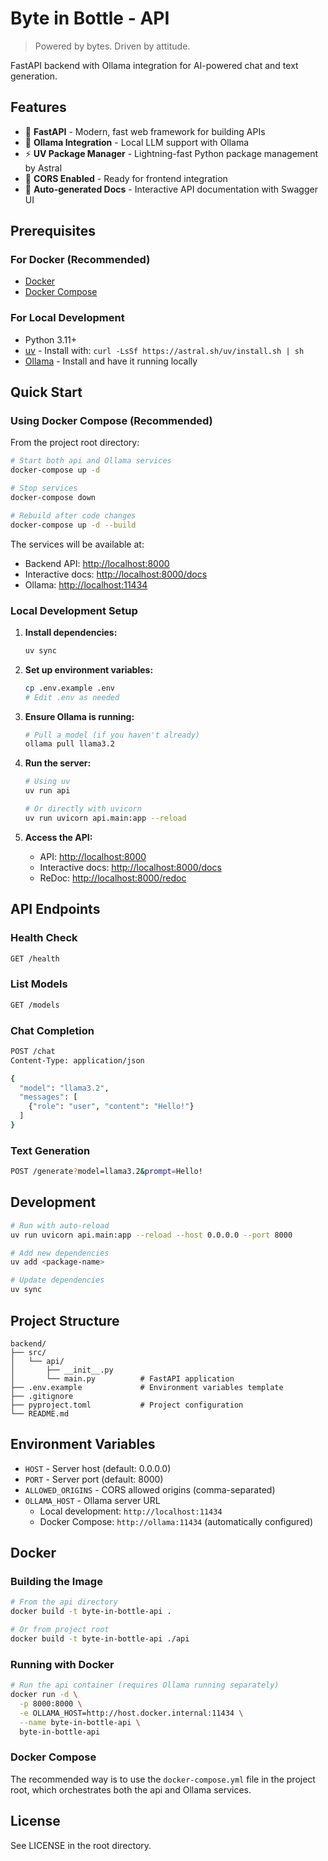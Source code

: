 # Byte in Bottle - API

> Powered by bytes. Driven by attitude.

FastAPI backend with Ollama integration for AI-powered chat and text generation.

## Features

- 🚀 **FastAPI** - Modern, fast web framework for building APIs
- 🤖 **Ollama Integration** - Local LLM support with Ollama
- ⚡ **UV Package Manager** - Lightning-fast Python package management by Astral
- 🔄 **CORS Enabled** - Ready for frontend integration
- 📝 **Auto-generated Docs** - Interactive API documentation with Swagger UI

## Prerequisites

### For Docker (Recommended)

- [Docker](https://www.docker.com/get-started)
- [Docker Compose](https://docs.docker.com/compose/install/)

### For Local Development

- Python 3.11+
- [uv](https://github.com/astral-sh/uv) - Install with: `curl -LsSf https://astral.sh/uv/install.sh | sh`
- [Ollama](https://ollama.ai/) - Install and have it running locally

## Quick Start

### Using Docker Compose (Recommended)

From the project root directory:

```bash
# Start both api and Ollama services
docker-compose up -d

# Stop services
docker-compose down

# Rebuild after code changes
docker-compose up -d --build
```

The services will be available at:

- Backend API: <http://localhost:8000>
- Interactive docs: <http://localhost:8000/docs>
- Ollama: <http://localhost:11434>

### Local Development Setup

1. **Install dependencies:**

   ```bash
   uv sync
   ```

2. **Set up environment variables:**

   ```bash
   cp .env.example .env
   # Edit .env as needed
   ```

3. **Ensure Ollama is running:**

   ```bash
   # Pull a model (if you haven't already)
   ollama pull llama3.2
   ```

4. **Run the server:**

   ```bash
   # Using uv
   uv run api
   
   # Or directly with uvicorn
   uv run uvicorn api.main:app --reload
   ```

5. **Access the API:**
   - API: <http://localhost:8000>
   - Interactive docs: <http://localhost:8000/docs>
   - ReDoc: <http://localhost:8000/redoc>

## API Endpoints

### Health Check

```bash
GET /health
```

### List Models

```bash
GET /models
```

### Chat Completion

```bash
POST /chat
Content-Type: application/json

{
  "model": "llama3.2",
  "messages": [
    {"role": "user", "content": "Hello!"}
  ]
}
```

### Text Generation

```bash
POST /generate?model=llama3.2&prompt=Hello!
```

## Development

```bash
# Run with auto-reload
uv run uvicorn api.main:app --reload --host 0.0.0.0 --port 8000

# Add new dependencies
uv add <package-name>

# Update dependencies
uv sync
```

## Project Structure

```raw
backend/
├── src/
│   └── api/
│       ├── __init__.py
│       └── main.py          # FastAPI application
├── .env.example             # Environment variables template
├── .gitignore
├── pyproject.toml           # Project configuration
└── README.md
```

## Environment Variables

- `HOST` - Server host (default: 0.0.0.0)
- `PORT` - Server port (default: 8000)
- `ALLOWED_ORIGINS` - CORS allowed origins (comma-separated)
- `OLLAMA_HOST` - Ollama server URL
  - Local development: `http://localhost:11434`
  - Docker Compose: `http://ollama:11434` (automatically configured)

## Docker

### Building the Image

```bash
# From the api directory
docker build -t byte-in-bottle-api .

# Or from project root
docker build -t byte-in-bottle-api ./api
```

### Running with Docker

```bash
# Run the api container (requires Ollama running separately)
docker run -d \
  -p 8000:8000 \
  -e OLLAMA_HOST=http://host.docker.internal:11434 \
  --name byte-in-bottle-api \
  byte-in-bottle-api
```

### Docker Compose

The recommended way is to use the `docker-compose.yml` file in the project root, which orchestrates both the api and Ollama services.

## License

See LICENSE in the root directory.
